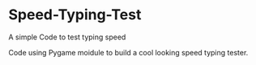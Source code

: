 # Speed-Typing-Test
A simple Code to test typing speed

Code using Pygame moidule to build a cool looking speed typing tester.
